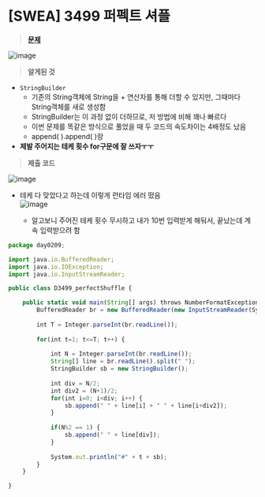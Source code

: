 # [SWEA] 3499 퍼펙트 셔플
> **[문제](https://swexpertacademy.com/main/talk/solvingClub/problemView.do?contestProbId=AWGsRbk6AQIDFAVW&solveclubId=AX69tP7quW4DFAVm&problemBoxTitle=day0209&problemBoxCnt=1&probBoxId=AX7dC-faxGoDFAVm)**
> 
![image](https://user-images.githubusercontent.com/80896077/174947306-9541b237-0209-4d4f-89a4-831cc7e12532.png)

> **알게된 것**
> 
- `StringBuilder`
    - 기존의 String객체에 String을 + 연산자를 통해 더할 수 있지만, 그때마다 String객체를 새로 생성함
    - StringBuilder는 이 과정 없이 더하므로, 저 방법에 비해 꽤나 빠르다
    - 이번 문제를 똑같은 방식으로 풀었을 때 두 코드의 속도차이는 4배정도 났음
    - append( ).append( )랑
- **제발 주어지는 테케 횟수 for구문에 잘 쓰자ㅜㅜ**

> **제출 코드**
> 
![image](https://user-images.githubusercontent.com/80896077/174947349-2ed34f7c-0d11-4bab-a85c-36324039abb8.png)

- 테케 다 맞았다고 하는데 이렇게 런타임 에러 떴음       
    ![image](https://user-images.githubusercontent.com/80896077/174947422-d82ea38e-48bd-42b8-a1a9-d5e16d13df85.png)
    
    - 알고보니 주어진 테케 횟수 무시하고 내가 10번 입력받게 해둬서, 끝났는데 계속 입력받으려 함

```jsx
package day0209;

import java.io.BufferedReader;
import java.io.IOException;
import java.io.InputStreamReader;

public class D3499_perfectShuffle {

	public static void main(String[] args) throws NumberFormatException, IOException {
		BufferedReader br = new BufferedReader(new InputStreamReader(System.in));
		
		int T = Integer.parseInt(br.readLine());
		
		for(int t=1; t<=T; t++) {
			
			int N = Integer.parseInt(br.readLine());
			String[] line = br.readLine().split(" ");
			StringBuilder sb = new StringBuilder();
			
			int div = N/2;
			int div2 = (N+1)/2;
			for(int i=0; i<div; i++) {
				sb.append(" " + line[i] + " " + line[i+div2]);
			}
			
			if(N%2 == 1) {
				sb.append(" " + line[div]);
			}
			
			System.out.println("#" + t + sb);
		}
	}

}
```
